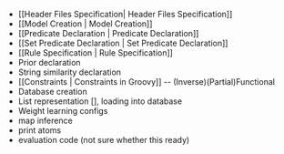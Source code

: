 * [[Header Files Specification| Header Files Specification]]
* [[Model Creation | Model Creation]]
* [[Predicate Declaration | Predicate Declaration]]
* [[Set Predicate Declaration | Set Predicate Declaration]]
* [[Rule Specification | Rule Specification]]
* Prior declaration
* String similarity declaration
* [[Constraints | Constraints in Groovy]] -- (Inverse)(Partial)Functional
* Database creation
* List representation [], loading into database
* Weight learning configs
* map inference
* print atoms
* evaluation code (not sure whether this ready)
